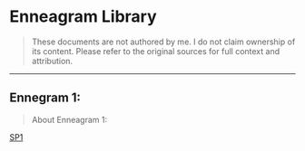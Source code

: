 # Enneagram Library
> These documents are not authored by me. I do not claim ownership of its content. Please refer to the original sources for full context and attribution.
---
## Ennegram 1:
> About Enneagram 1:

[SP1](https://docs.google.com/document/d/1hNU_L2iZbAa1P6r6S_Rc9-e5EsWOA6pgM9v6qg7yVzo/edit?tab=t.0#heading=h.5xz48onykmo)

